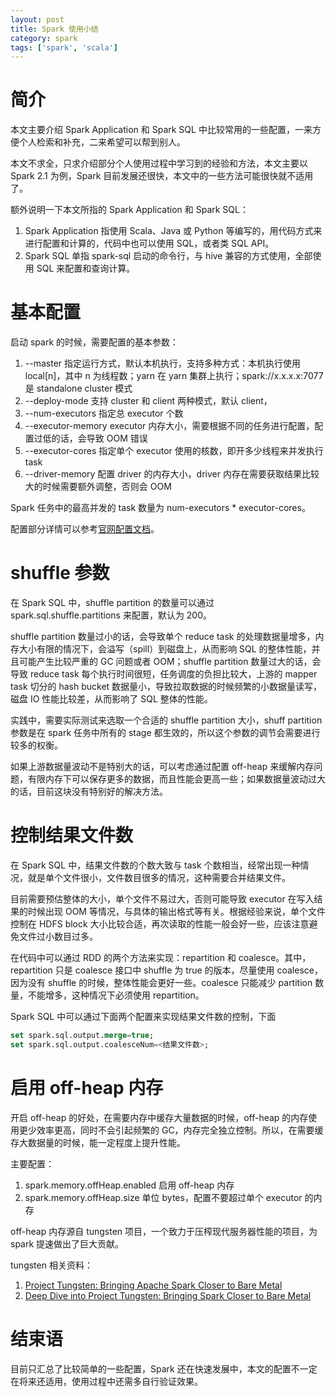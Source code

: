 ```yaml
---
layout: post
title: Spark 使用小结
category: spark
tags: ['spark', 'scala']
---
```


# 简介

本文主要介绍 Spark Application 和 Spark SQL 中比较常用的一些配置，一来方便个人检索和补充，二来希望可以帮到别人。

本文不求全，只求介绍部分个人使用过程中学习到的经验和方法，本文主要以 Spark 2.1 为例，Spark 目前发展还很快，本文中的一些方法可能很快就不适用了。

额外说明一下本文所指的 Spark Application 和 Spark SQL：

1. Spark Application 指使用 Scala、Java 或 Python 等编写的，用代码方式来进行配置和计算的，代码中也可以使用 SQL，或者类 SQL API。
2. Spark SQL 单指 spark-sql 启动的命令行，与 hive 兼容的方式使用，全部使用 SQL 来配置和查询计算。

# 基本配置

启动 spark 的时候，需要配置的基本参数：

1. --master 指定运行方式，默认本机执行，支持多种方式：本机执行使用 local[n]，其中 n 为线程数；yarn 在 yarn 集群上执行；spark://x.x.x.x:7077 是 standalone cluster 模式
2. --deploy-mode 支持 cluster 和 client 两种模式，默认 client，
3. --num-executors 指定总 executor 个数
4. --executor-memory executor 内存大小，需要根据不同的任务进行配置，配置过低的话，会导致 OOM 错误
5. --executor-cores 指定单个 executor 使用的核数，即开多少线程来并发执行 task
6. --driver-memory 配置 driver 的内存大小，driver 内存在需要获取结果比较大的时候需要额外调整，否则会 OOM

Spark 任务中的最高并发的 task 数量为 num-executors * executor-cores。

配置部分详情可以参考[官网配置文档](https://spark.apache.org/docs/latest/configuration.html)。

# shuffle 参数

在 Spark SQL 中，shuffle partition 的数量可以通过 spark.sql.shuffle.partitions 来配置，默认为 200。

shuffle partition 数量过小的话，会导致单个 reduce task 的处理数据量增多，内存大小有限的情况下，会溢写（spill）到磁盘上，从而影响 SQL 的整体性能，并且可能产生比较严重的 GC 问题或者 OOM；shuffle partition 数量过大的话，会导致 reduce task 每个执行时间很短，任务调度的负担比较大，上游的 mapper task 切分的 hash bucket 数据量小，导致拉取数据的时候频繁的小数据量读写，磁盘 IO 性能比较差，从而影响了 SQL 整体的性能。

实践中，需要实际测试来选取一个合适的 shuffle partition 大小，shuff partition 参数是在 spark 任务中所有的 stage 都生效的，所以这个参数的调节会需要进行较多的权衡。

如果上游数据量波动不是特别大的话，可以考虑通过配置 off-heap 来缓解内存问题，有限内存下可以保存更多的数据，而且性能会更高一些；如果数据量波动过大的话，目前这块没有特别好的解决方法。

# 控制结果文件数

在 Spark SQL 中，结果文件数的个数大致与 task 个数相当，经常出现一种情况，就是单个文件很小，文件数目很多的情况，这种需要合并结果文件。

目前需要预估整体的大小，单个文件不易过大，否则可能导致 executor 在写入结果的时候出现 OOM 等情况，与具体的输出格式等有关。根据经验来说，单个文件控制在 HDFS block 大小比较合适，再次读取的性能一般会好一些，应该注意避免文件过小数目过多。

在代码中可以通过 RDD 的两个方法来实现：repartition 和 coalesce。其中，repartition 只是 coalesce 接口中 shuffle 为 true 的版本，尽量使用 coalesce，因为没有 shuffle 的时候，整体性能会更好一些。coalesce 只能减少 partition 数量，不能增多，这种情况下必须使用 repartition。

Spark SQL 中可以通过下面两个配置来实现结果文件数的控制，下面

```sql
set spark.sql.output.merge=true;
set spark.sql.output.coalesceNum=<结果文件数>;
```

# 启用 off-heap 内存

开启 off-heap 的好处，在需要内存中缓存大量数据的时候，off-heap 的内存使用更少效率更高，同时不会引起频繁的 GC，内存完全独立控制。所以，在需要缓存大数据量的时候，能一定程度上提升性能。

主要配置：

1. spark.memory.offHeap.enabled 启用 off-heap 内存
2. spark.memory.offHeap.size 单位 bytes，配置不要超过单个 executor 的内存

off-heap 内存源自 tungsten 项目，一个致力于压榨现代服务器性能的项目，为 spark 提速做出了巨大贡献。

tungsten 相关资料：

1. [Project Tungsten: Bringing Apache Spark Closer to Bare Metal](https://databricks.com/blog/2015/04/28/project-tungsten-bringing-spark-closer-to-bare-metal.html)
2. [Deep Dive into Project Tungsten: Bringing Spark Closer to Bare Metal](https://databricks.com/session/deep-dive-into-project-tungsten-bringing-spark-closer-to-bare-metal)

# 结束语

目前只汇总了比较简单的一些配置，Spark 还在快速发展中，本文的配置不一定在将来还适用，使用过程中还需多自行验证效果。
